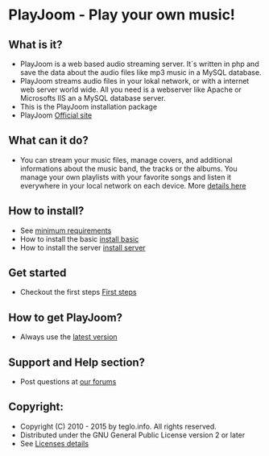 PlayJoom - Play your own music!
====================

What is it?
---------------------
* PlayJoom is a web based audio streaming server. It´s written in php and save the data about the audio files like mp3 music in a MySQL database. 
* PlayJoom streams audio files in your lokal network, or with a internet web server world wide. All you need is a webserver like Apache or Microsofts IIS an a MySQL database server.
* This is the PlayJoom installation package
* PlayJoom [Official site](http://www.playjoom.org)

What can it do?
---------------------
* You can stream your music files, manage covers, and additional informations about the music band, the tracks or the albums. You manage your own playlists with your favorite songs and listen it everywhere in your local network on each device.
More [details here](http://www.playjoom.org/en/about.html)

How to install?
---------------------
* See [minimum requirements](http://www.playjoom.org/en/about/technical-requirements.html)
* How to install the basic [install basic](http://www.playjoom.org/en/documents/installation/install-the-basic.html)
* How to install the server [install server](http://www.playjoom.org/en/documents/installation/installation-playjoom.html)

Get started
---------------------
* Checkout the first steps [First steps](http://www.playjoom.org/en/documents/backend/first-steps.html)

How to get PlayJoom?
---------------------
* Always use the [latest version](http://www.playjoom.org/en/downloads.html)

Support and Help section?
---------------------
* Post questions at [our forums](http://www.playjoom.org/en/forum/index.html)

Copyright:
---------------------
* Copyright (C) 2010 - 2015 by teglo.info. All rights reserved.
* Distributed under the GNU General Public License version 2 or later
* See [Licenses details](http://www.playjoom.org/en/about/licenses/gnu-general-public-license.html)

